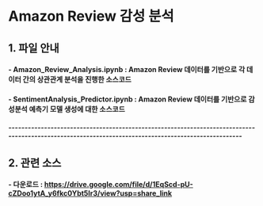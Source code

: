 # Amazon Review 감성 분석

## 1. 파일 안내
#### - Amazon_Review_Analysis.ipynb : Amazon Review 데이터를 기반으로 각 데이터 간의 상관관계 분석을 진행한 소스코드   
#### - SentimentAnalysis_Predictor.ipynb : Amazon Review 데이터를 기반으로 감성분석 예측기 모델 생성에 대한 소스코드   
##### ----------------------------------------------------------------------------------------------------------------------------------------------------

## 2. 관련 소스
#### - 다운로드 : https://drive.google.com/file/d/1EqScd-pU-cZDoo1ytA_y6fkc0Ybt5Ir3/view?usp=share_link
